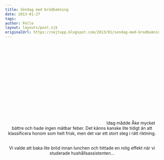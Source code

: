 ```yaml
---
title: Söndag med brödbakning
date: 2013-01-27
tags: 	
author: Pelle
layout: layouts/post.njk
originalUrl: https://nejtupp.blogspot.com/2013/01/sondag-med-brodbakning.html
---
```


<div class="separator" style="clear: both; text-align: center;"><object id="BLOG_video-f2b824a65fddecd9" class="BLOG_video_class" contentid="f2b824a65fddecd9" width="320" height="266"></object>Idag mådde Åke mycket bättre och hade ingen mätbar feber. Det känns kanske lite tidigt än att klassificera honom som helt frisk, men det var ett stort steg i rätt riktning.
<br><br>

Vi valde att baka lite bröd innan lunchen och hittade en rolig effekt när vi studerade hushållsassistenten...
